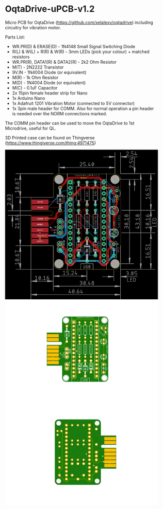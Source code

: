 # OqtaDrive-uPCB-v1.2

Micro PCB for OqtaDrive (https://github.com/xelalexv/oqtadrive) including circuitry for vibration motor.

Parts List:
<ul>
<li>WR.PR(D) & ERASE(D) - 1N4148 Small Signal Switching Diode
<li>R(L) & W(L) + R(R) & W(R) - 3mm LEDs (pick your colour) + matched resistors
<li>WR.PR(R), DATA1(R) & DATA2(R) - 2k2 Ohm Resistor
<li>M(T) - 2N2222 Transistor
<li>9V.IN - 1N4004 Diode (or equivalent)
<li>M(R) - 1k Ohm Resistor
<li>M(D) - 1N4004 Diode (or equivalent)
<li>M(C) - 0.1uF Capacitor
<li>2x 15pin female header strip for Nano
<li>1x Arduino Nano
<li>1x Adafruit 1201 Vibration Motor (connected to 5V connector)
<li>1x 3pin male header for COMM. Also for normal operation a pin header is needed over the NORM connections marked.
</ul>
  
The COMM pin header can be used to move the OqtaDrive to 1st Microdrive, useful for QL. 

3D Printed case can be found on Thingverse (https://www.thingiverse.com/thing:4971475)
  
![Screenshot](oqtadrive_sch.png)
![Screenshot](oqtadrive_top.png)
![Screenshot](oqtadrive_bottom.png)

